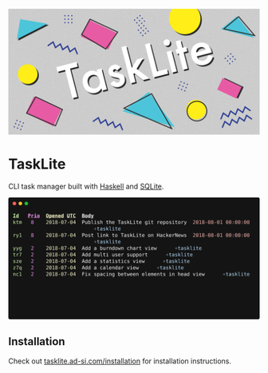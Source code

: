 [![Banner of TaskLite](./docs-source/images/banner@2.png)][TaskLite]

# TaskLite

CLI task manager built with [Haskell] and [SQLite].

<img
  src='tasklite-core/screenshots/withtag.svg'
  alt="Screenshot of all TaskLite related tasks in the maintainer's database"
  width='600'
/>


## Installation

Check out [tasklite.ad-si.com/installation] for installation instructions.

[Haskell]: https://haskell.org
[SQLite]: https://sqlite.org
[tasklite.ad-si.com/installation]: http://tasklite.ad-si.com/installation
[TaskLite]: http://tasklite.ad-si.com
